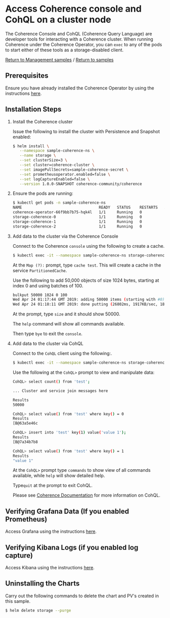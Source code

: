 # Access Coherence console and CohQL on a cluster node

The Coherence Console and CohQL (Coherence Query Language) are developer tools for interacting with a Coherence cluster.
When running Coherence under the Coherence Operator, you can `exec` to any of the pods to start 
either of these tools as a storage-disabled client.

[Return to Management samples](../) / [Return to samples](../../README.md#list-of-samples)

## Prerequisites

Ensure you have already installed the Coherence Operator by using the instructions [here](../../../README.md#install-the-coherence-operator).

## Installation Steps

1. Install the Coherence cluster

   Issue the following to install the cluster with Persistence and Snapshot enabled:

   ```bash
   $ helm install \
      --namespace sample-coherence-ns \
      --name storage \
      --set clusterSize=3 \
      --set cluster=coherence-cluster \
      --set imagePullSecrets=sample-coherence-secret \
      --set prometheusoperator.enabled=false \
      --set logCaptureEnabled=false \
      --version 1.0.0-SNAPSHOT coherence-community/coherence
   ```
   
1. Ensure the pods are running:

   ```bash
   $ kubectl get pods -n sample-coherence-ns
   NAME                                  READY   STATUS    RESTARTS   AGE
   coherence-operator-66f9bb7b75-hqk4l   1/1     Running   0          13m
   storage-coherence-0                   1/1     Running   0          3m
   storage-coherence-1                   1/1     Running   0          2m
   storage-coherence-2                   1/1     Running   0          44s
   ```
   
1. Add data to the cluster via the Coherence Console

   Connect to the Coherence `console` using the following to create a cache.

   ```bash
   $ kubectl exec -it --namespace sample-coherence-ns storage-coherence-0 bash /scripts/startCoherence.sh console
   ```   
   
   At the `Map (?):` prompt, type `cache test`.  This will create a cache in the service `PartitionedCache`.
   
   Use the following to add 50,000 objects of size 1024 bytes, starting at index 0 and using batches of 100.
   
   ```bash
   bulkput 50000 1024 0 100
   Wed Apr 24 01:17:44 GMT 2019: adding 50000 items (starting with #0) each 1024 bytes ...
   Wed Apr 24 01:18:11 GMT 2019: done putting (26802ms, 1917KB/sec, 1865 items/sec)
   ```
   
   At the prompt, type `size` and it should show 50000.
   
   The `help` command will show all commands available.
   
   Then type `bye` to exit the `console`.
      
1. Add data to the cluster via CohQL      

   Connect to the `CohQL` client using the following:.

   ```bash
   $ kubectl exec -it --namespace sample-coherence-ns storage-coherence-0 bash /scripts/startCoherence.sh queryplus
   ```   
   
   Use the following at the `CohQL>` prompt to view and manipulate data:
   
   ```bash
   CohQL> select count() from 'test';

   ... Cluster and service join messages here

   Results
   50000

   CohQL> select value() from 'test' where key() = 0
   Results
   [B@63a5e46c

   CohQL> insert into 'test' key(1) value('value 1');
   Results
   [B@7a34b7b8

   CohQL> select value() from 'test' where key() = 1
   Results
   "value 1"
   ```
   
   At the `CohQL>` prompt type `commands` to show view of all commands available, while `help` will show
   detailed help.
   
   Type`quit` at the prompt to exit CohQL.
   
   Please see [Coherence Documentation](https://docs.oracle.com/middleware/1221/coherence/develop-applications/api_cq.htm#COHDG5264) 
   for more information on CohQL.
   
## Verifying Grafana Data (If you enabled Prometheus)

Access Grafana using the instructions [here](../../../README.md#access-grafana).

## Verifying Kibana Logs (if you enabled log capture)

Access Kibana using the instructions [here](../../../README.md#access-kibana).

## Uninstalling the Charts

Carry out the following commands to delete the chart and PV's created in this sample.

```bash
$ helm delete storage --purge
```
   
